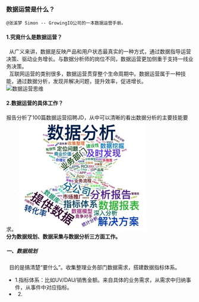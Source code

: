 ### 数据运营是什么？
    @张溪梦 Simon -- GrowingIO公司的一本数据运营手册。
#### 1.究竟什么是数据运营？
&nbsp;&nbsp;从广义来讲，数据是反映产品和用户状态最真实的一种方式，通过数据指导运营决策、驱动业务增长。与数据分析师的岗位不同，数据运营更加侧重于支持一线业务决策。<br>
&nbsp;&nbsp;互联网运营的类别很多，数据运营贯穿整个生命周期中。数据运营属于一种技能，通过数据分析，发现并解决问题，提升效率，促进增长。<br>
![数据运营思维](http://on-img.com/chart_image/5ae03dc3e4b039625aeabaab.png?_=1524645527599)
#### 2.数据运营的具体工作？
报告分析了100篇数据运营招聘JD，从中可以清晰的看出数据分析的主要技能要求。
![数据运营技能要求](https://github.com/Jacklsh/picture/blob/dev/work/book/chapter1/data_operation.jpg?raw=true)<br>
<strong> 分为数据规划、数据采集与数据分析三方面工作。</strong>
#####  一、数据规划
&nbsp;&nbsp;目的是搞清楚“要什么”。收集整理业务部门数据需求，搭建数据指标体系。<br>
* 1.指标体系：比如UV/DAU/销售金额。来自具体的业务需求，从需求中归纳事件，从事件中对应指标。<br>
* 2.